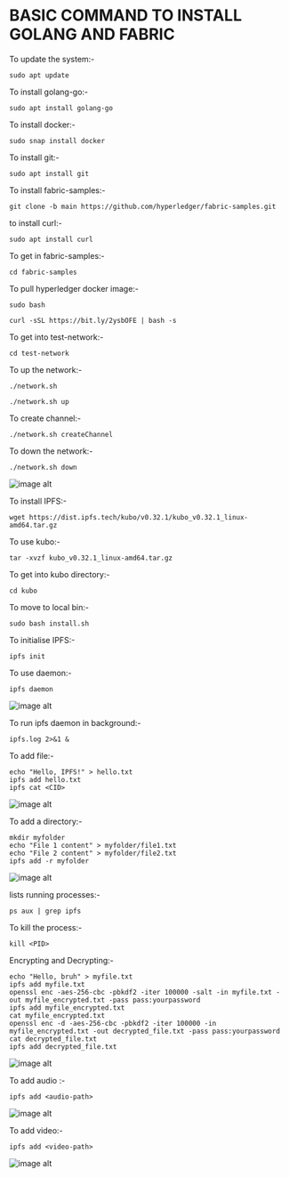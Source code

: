 # BASIC COMMAND TO INSTALL GOLANG AND FABRIC

To update the system:-
                         
    sudo apt update

To install golang-go:-

    sudo apt install golang-go

To install docker:-

    sudo snap install docker

To install git:-

    sudo apt install git

To install fabric-samples:-

    git clone -b main https://github.com/hyperledger/fabric-samples.git

to install curl:-

    sudo apt install curl

To get in fabric-samples:-

    cd fabric-samples

To pull hyperledger docker image:-

    sudo bash
   
    curl -sSL https://bit.ly/2ysbOFE | bash -s

To get into test-network:-

    cd test-network

To up the network:-

    ./network.sh

    ./network.sh up

To create channel:-

    ./network.sh createChannel

To down the network:-

    ./network.sh down

![image alt]()

To install IPFS:-

    wget https://dist.ipfs.tech/kubo/v0.32.1/kubo_v0.32.1_linux-amd64.tar.gz

To use kubo:-

    tar -xvzf kubo_v0.32.1_linux-amd64.tar.gz

To get into kubo directory:-

    cd kubo

To move to local bin:-

    sudo bash install.sh

To initialise IPFS:-

    ipfs init
    
To use daemon:-

    ipfs daemon

![image alt]()

To run ipfs daemon in background:-

    ipfs.log 2>&1 &

To add file:-

    echo "Hello, IPFS!" > hello.txt
    ipfs add hello.txt
    ipfs cat <CID>

![image alt]()

To add a directory:-

    mkdir myfolder
    echo "File 1 content" > myfolder/file1.txt
    echo "File 2 content" > myfolder/file2.txt
    ipfs add -r myfolder

![image alt]()

lists running processes:-

    ps aux | grep ipfs

To kill the process:-

    kill <PID>

Encrypting and Decrypting:-

    echo "Hello, bruh" > myfile.txt
    ipfs add myfile.txt
    openssl enc -aes-256-cbc -pbkdf2 -iter 100000 -salt -in myfile.txt -out myfile_encrypted.txt -pass pass:yourpassword
    ipfs add myfile_encrypted.txt
    cat myfile_encrypted.txt
    openssl enc -d -aes-256-cbc -pbkdf2 -iter 100000 -in myfile_encrypted.txt -out decrypted_file.txt -pass pass:yourpassword
    cat decrypted_file.txt
    ipfs add decrypted_file.txt

![image alt]()

To add audio :-

    ipfs add <audio-path>

![image alt]()

To add video:-

    ipfs add <video-path>

![image alt]()

    
    
    
    
